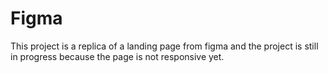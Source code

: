 # Figma 
This project is a replica of a landing page from figma and the project is still in progress because the page is not responsive yet.
